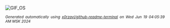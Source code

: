 <div align="justify">
<picture>
    <source media="(prefers-color-scheme: dark)" srcset="https://i.ibb.co/tDhttt9/output-gif.gif">
    <source media="(prefers-color-scheme: light)" srcset="https://i.ibb.co/tDhttt9/output-gif.gif">
    <img alt="GIF_OS" src="https://i.ibb.co/tDhttt9/output-gif.gif">
</picture>

<sub><i>Generated automatically using [x0rzavi/github-readme-terminal](https://github.com/x0rzavi/github-readme-terminal) on Wed Jun 19 04:05:39 AM MSK 2024</i></sub>

</div>

<!-- Image deletion URL: https://ibb.co/nj0vvvF/7acd99e015b49d11f5bdff9de865562c -->